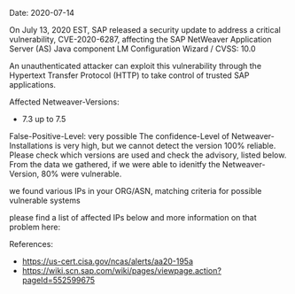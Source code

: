 Date: 2020-07-14

On July 13, 2020 EST, SAP released a security update to address 
a critical vulnerability, CVE-2020-6287, affecting the SAP NetWeaver Application Server (AS) 
Java component LM Configuration Wizard / CVSS: 10.0

An unauthenticated attacker can exploit this vulnerability through the Hypertext Transfer Protocol (HTTP) 
to take control of trusted SAP applications.

Affected Netweaver-Versions:

- 7.3 up to 7.5


False-Positive-Level: very possible
The confidence-Level of Netweaver-Installations is very high,
but we cannot detect the version 100% reliable.
Please check which versions are used and check
the advisory, listed below.
From the data we gathered, if we were able to
idenitfy the Netweaver-Version, 80% were vulnerable.



we found various IPs in your ORG/ASN,
matching criteria for possible vulnerable systems

please find a list of affected IPs below
and more information on that problem here:

References:

- https://us-cert.cisa.gov/ncas/alerts/aa20-195a
- https://wiki.scn.sap.com/wiki/pages/viewpage.action?pageId=552599675

    
